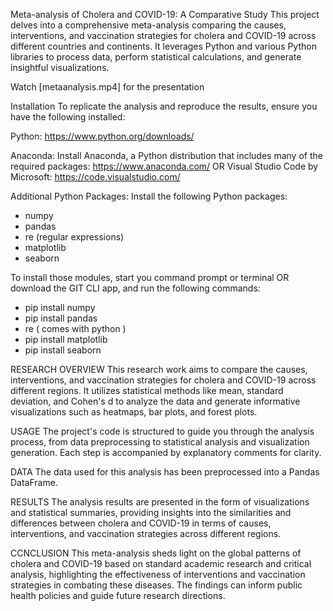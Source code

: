 Meta-analysis of Cholera and COVID-19: A Comparative Study
This project delves into a comprehensive meta-analysis comparing the causes, interventions, and vaccination strategies for cholera and COVID-19 across different countries and continents. It leverages Python and various Python libraries to process data, perform statistical calculations, and generate insightful visualizations.

Watch [metaanalysis.mp4] for the presentation

Installation
To replicate the analysis and reproduce the results, ensure you have the following installed:

Python: https://www.python.org/downloads/ 

Anaconda: Install Anaconda, a Python distribution that includes many of the required packages: https://www.anaconda.com/
OR Visual Studio Code by Microsoft: https://code.visualstudio.com/ 

Additional Python Packages: Install the following Python packages:

- numpy 
- pandas
- re (regular expressions)
- matplotlib
- seaborn

To install those modules, start you command prompt or terminal OR download the GIT CLI app, and run the following commands:

- pip install numpy
- pip install pandas
- re ( comes with python )
- pip install matplotlib
- pip install seaborn

RESEARCH OVERVIEW
This research work aims to compare the causes, interventions, and vaccination strategies for cholera and COVID-19 across different regions. It utilizes statistical methods like mean, standard deviation, and Cohen's d to analyze the data and generate informative visualizations such as heatmaps, bar plots, and forest plots.

USAGE
The project's code is structured to guide you through the analysis process, from data preprocessing to statistical analysis and visualization generation. Each step is accompanied by explanatory comments for clarity.

DATA
The data used for this analysis has been preprocessed into a Pandas DataFrame.

RESULTS
The analysis results are presented in the form of visualizations and statistical summaries, providing insights into the similarities and differences between cholera and COVID-19 in terms of causes, interventions, and vaccination strategies across different regions.

CCNCLUSION
This meta-analysis sheds light on the global patterns of cholera and COVID-19 based on standard academic research and critical analysis, highlighting the effectiveness of interventions and vaccination strategies in combating these diseases. The findings can inform public health policies and guide future research directions.